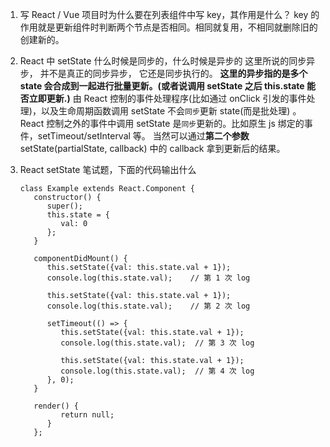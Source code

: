 1. 写 React / Vue 项目时为什么要在列表组件中写 key，其作用是什么？
   key 的作用就是更新组件时判断两个节点是否相同。相同就复用，不相同就删除旧的创建新的。
2. React 中 setState 什么时候是同步的，什么时候是异步的
   这里所说的同步异步， 并不是真正的同步异步， 它还是同步执行的。
   **这里的异步指的是多个 state 会合成到一起进行批量更新。(或者说调用 setState 之后 this.state 能否立即更新.)**
   由 React 控制的事件处理程序(比如通过 onClick 引发的事件处理)，以及生命周期函数调用 setState 不会`同步`更新 state(而是批处理) 。
   React 控制之外的事件中调用 setState 是`同步`更新的。比如原生 js 绑定的事件，setTimeout/setInterval 等。
   当然可以通过**第二个参数** setState(partialState, callback) 中的 callback 拿到更新后的结果。
3. React setState 笔试题，下面的代码输出什么

   ```JS
   class Example extends React.Component {
      constructor() {
         super();
         this.state = {
            val: 0
         };
      }

      componentDidMount() {
         this.setState({val: this.state.val + 1});
         console.log(this.state.val);    // 第 1 次 log

         this.setState({val: this.state.val + 1});
         console.log(this.state.val);    // 第 2 次 log

         setTimeout(() => {
            this.setState({val: this.state.val + 1});
            console.log(this.state.val);  // 第 3 次 log

            this.setState({val: this.state.val + 1});
            console.log(this.state.val);  // 第 4 次 log
         }, 0);
      }

      render() {
            return null;
         }
      };
   ```
